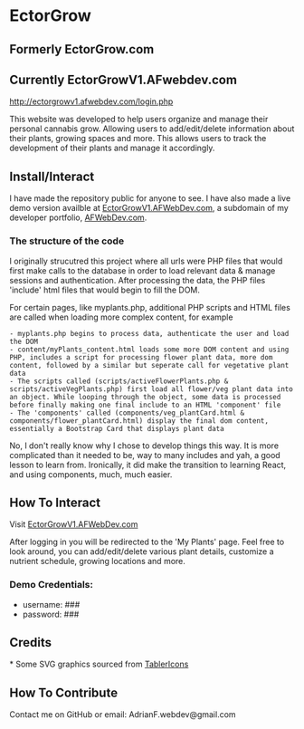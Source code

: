 #  EctorGrow 
## Formerly EctorGrow.com 
## Currently EctorGrowV1.AFwebdev.com


http://ectorgrowv1.afwebdev.com/login.php

<p>
    This website was developed to help users organize and manage their personal cannabis grow. Allowing users to add/edit/delete information about their plants, growing spaces and more. This allows users to track the development of their plants and manage it accordingly.
</p>

## Install/Interact
<p>
    I have made the repository public for anyone to see. I have also made a live demo version availble at <a href="http://ectorgrowv1.afwebdev.com" target="_blank">EctorGrowV1.AFWebDev.com</a>, a subdomain of my developer portfolio, <a href="http://afwebdev.com">AFWebDev.com</a>. 
</p>

### The structure of the code
<p>
    I originally strucutred this project where all urls were PHP files that would first make calls to the database in order to load relevant data & manage sessions and authentication. After processing the data, the PHP files 'include' html files that would begin to fill the DOM. 
</p>
<p>
    For certain pages, like myplants.php, additional PHP scripts and HTML files are called when loading more complex content, for example

    - myplants.php begins to process data, authenticate the user and load the DOM
    - content/myPlants_content.html loads some more DOM content and using PHP, includes a script for processing flower plant data, more dom content, followed by a similar but seperate call for vegetative plant data
    - The scripts called (scripts/activeFlowerPlants.php & scripts/activeVegPlants.php) first load all flower/veg plant data into an object. While looping through the object, some data is processed before finally making one final include to an HTML 'component' file
    - The 'components' called (components/veg_plantCard.html & components/flower_plantCard.html) display the final dom content, essentially a Bootstrap Card that displays plant data
</p>
<p>
    No, I don't really know why I chose to develop things this way. It is more complicated than it needed to be, way to many includes and yah, a good lesson to learn from. Ironically, it did make the transition to learning React, and using components, much, much easier. 
</p>

    

## How To Interact
<p>Visit <a href="http://ectorgrowv1.afwebdev.com" target="_blank">EctorGrowV1.AFWebDev.com</a></p>
<p>
    After logging in you will be redirected to the 'My Plants' page. Feel free to look around, you can add/edit/delete various plant details, customize a nutrient schedule, growing locations and more. 
</p>

### Demo Credentials:
- username: ###
- password: ###  

## Credits
<p>    
    * Some SVG graphics sourced from <a href="https://tablericons.com" target="_blank">TablerIcons</a>
</p>

## How To Contribute
<p>
    Contact me on GitHub or email: AdrianF.webdev@gmail.com
</p>
